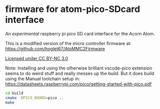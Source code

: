 # firmware for atom-pico-SDcard interface

An _experimental_ raspberry pi pico SD card interface for the Acorn Atom.

 This is a modified version of the micro controller firmware at: https://github.com/hoglet67/AtoMMC2Firmware 

[Licensed under CC BY-NC 3.0](https://creativecommons.org/licenses/by-nc/3.0/)

Note: Installing and using the otherwise brilliant vscode-pico extension seems to do weird stuff and really messes up the build. But it does build using the Manual toolchain setup in: https://datasheets.raspberrypi.com/pico/getting-started-with-pico.pdf

~~~bash
cd build
cmake -DPICO_BOARD=pico ..
make
~~~
